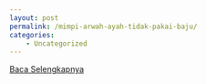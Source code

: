 ```yaml
---
layout: post
permalink: /mimpi-arwah-ayah-tidak-pakai-baju/
categories:
    - Uncategorized
---
```


[Baca Selengkapnya](/05)